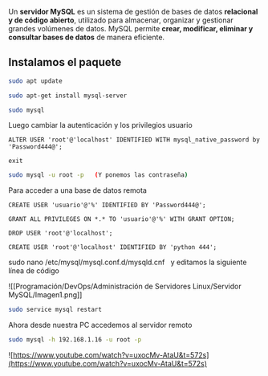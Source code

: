 Un **servidor MySQL** es un sistema de gestión de bases de datos **relacional y de código abierto**, utilizado para almacenar, organizar y gestionar grandes volúmenes de datos. MySQL permite **crear, modificar, eliminar y consultar bases de datos** de manera eficiente.

## Instalamos el paquete

```bash
sudo apt update

sudo apt-get install mysql-server

sudo mysql
```

Luego cambiar la autenticación y los privilegios usuario

```mysql
ALTER USER 'root'@'localhost' IDENTIFIED WITH mysql_native_password by 'Password444@';

exit
```

```bash
sudo mysql -u root -p   (Y ponemos las contraseña)
```

Para acceder a una base de datos remota

```mysql
CREATE USER 'usuario'@'%' IDENTIFIED BY 'Password444@';

GRANT ALL PRIVILEGES ON *.* TO 'usuario'@'%' WITH GRANT OPTION;

DROP USER 'root'@'localhost';

CREATE USER 'root'@'localhost' IDENTIFIED BY 'python 444';
```

sudo nano /etc/mysql/mysql.conf.d/mysqld.cnf   y editamos la siguiente línea de código

![[Programación/DevOps/Administración de Servidores Linux/Servidor MySQL/Imagen1.png]]

```bash
sudo service mysql restart
```

Ahora desde nuestra PC accedemos al servidor remoto

```bash
sudo mysql -h 192.168.1.16 -u root -p
```

![https://www.youtube.com/watch?v=uxocMv-AtaU&t=572s](https://www.youtube.com/watch?v=uxocMv-AtaU&t=572s)
